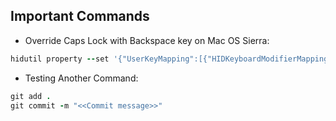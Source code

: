 ## Important Commands

- Override Caps Lock with Backspace key on Mac OS Sierra:
```ruby
hidutil property --set '{"UserKeyMapping":[{"HIDKeyboardModifierMappingSrc":0x700000039,"HIDKeyboardModifierMappingDst":0x70000002A}]}'
```
- Testing Another Command:
```ruby
git add .
git commit -m "<<Commit message>>"
```
